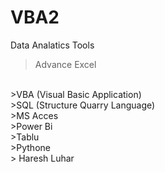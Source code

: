 # VBA2
Data Analatics Tools 
<br>
>Advance Excel
<br>
>VBA (Visual Basic Application)
<br>
>SQL (Structure Quarry Language)
<br>
>MS Acces
<br>
>Power Bi
<br>
>Tablu
<br>
>Pythone
<br>
> Haresh Luhar
